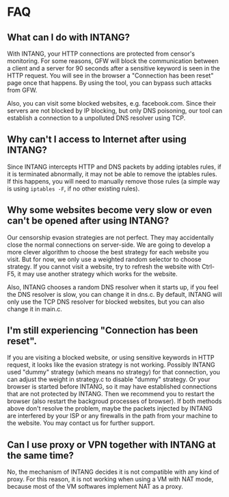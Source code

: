 
FAQ
==================
What can I do with INTANG?
------------------------------
With INTANG, your HTTP connections are protected from censor's monitoring. For some reasons, GFW will block the communication between a client and a server for 90 seconds after a sensitive keyword is seen in the HTTP request. You will see in the browser a "Connection has been reset" page once that happens. By using the tool, you can bypass such attacks from GFW. 

Also, you can visit some blocked websites, e.g. facebook.com. Since their servers are not blocked by IP blocking, but only DNS poisoning, our tool can establish a connection to a unpolluted DNS resolver using TCP. 

Why can't I access to Internet after using INTANG?
------------------------------
Since INTANG intercepts HTTP and DNS packets by adding iptables rules, if it is terminated abnormally, it may not be able to remove the iptables rules. If this happens, you will need to manually remove those rules (a simple way is using `iptables -F`, if no other existing rules).

Why some websites become very slow or even can't be opened after using INTANG?
------------------------------
Our censorship evasion strategies are not perfect. They may accidentally close the normal connections on server-side. We are going to develop a more clever algorithm to choose the best strategy for each website you visit. But for now, we only use a weighted random selector to choose strategy. If you cannot visit a website, try to refresh the website with Ctrl-F5, it may use another strategy which works for the website. 

Also, INTANG chooses a random DNS resolver when it starts up, if you feel the DNS resolver is slow, you can change it in dns.c. By default, INTANG will only use the TCP DNS resolver for blocked websites, but you can also change it in main.c.

I'm still experiencing "Connection has been reset".
------------------------------
If you are visiting a blocked website, or using sensitive keywords in HTTP request, it looks like the evasion strategy is not working. Possibly INTANG used "dummy" strategy (which means no strategy) for that connection, you can adjust the weight in strategy.c to disable "dummy" strategy. Or your browser is started before INTANG, so it may have established connections that are not protected by INTANG. Then we recommend you to restart the browser (also restart the backgroud processes of browser). If both methods above don't resolve the problem, maybe the packets injected by INTANG are interfered by your ISP or any firewalls in the path from your machine to the website. You may contact us for further support.

Can I use proxy or VPN together with INTANG at the same time?
------------------------------
No, the mechanism of INTANG decides it is not compatible with any kind of proxy. For this reason, it is not working when using a VM with NAT mode, because most of the VM softwares implement NAT as a proxy. 

